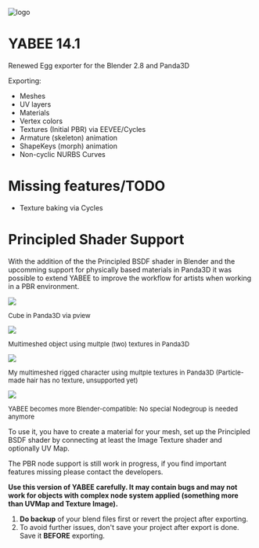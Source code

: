 ![logo](http://i.imgur.com/lVMTcfS.png)


YABEE 14.1
=====
Renewed Egg exporter for the Blender 2.8 and Panda3D

Exporting:
- Meshes
- UV layers
- Materials 
- Vertex colors
- Textures (Initial PBR) via EEVEE/Cycles
- Armature (skeleton) animation
- ShapeKeys (morph) animation
- Non-cyclic NURBS Curves

Missing features/TODO
=====
- Texture baking via Cycles

Principled Shader Support
=====
With the addition of the the Principled BSDF shader in Blender and the upcomming support for physically based materials 
in Panda3D it was possible to extend YABEE to improve the workflow for artists when working in a PBR environment. 

<img src="http://pasteall.org/pic/show.php?id=c278bebee6e22ce886ffd4448948c70f" />
<p style="font-size: small">Cube in Panda3D via pview</p>

<img src="http://pasteall.org/pic/show.php?id=577bde9e918f165b565fbfe48af5e640" />
<p style="font-size: small">Multimeshed object using multple (two) textures in Panda3D</p>

<img src="http://pasteall.org/pic/show.php?id=6552eed522ec9b74d47f770f05fa8edc" />
<p style="font-size: small">My multimeshed rigged character using multple textures in Panda3D 
(Particle-made hair has no texture, unsupported yet) </p>

<img src="http://pasteall.org/pic/show.php?id=0ba65151691c7eb6873771d89c77c466" />
<p style="font-size: small">YABEE becomes more Blender-compatible: No special Nodegroup is needed anymore</p>

To use it, you have to create a material for your mesh, set up the Principled BSDF shader 
by connecting at least the Image Texture shader and optionally UV Map.

The PBR node support is still work in progress, if you find important features missing please contact the developers.

**Use this version of YABEE carefully. It may contain bugs and may not work for objects with complex node system 
applied (something more than UVMap and Texture Image).**

1. **Do backup** of your blend files first or revert the project after exporting.
2. To avoid further issues, don't save your project after export is done. Save it **BEFORE** exporting.
